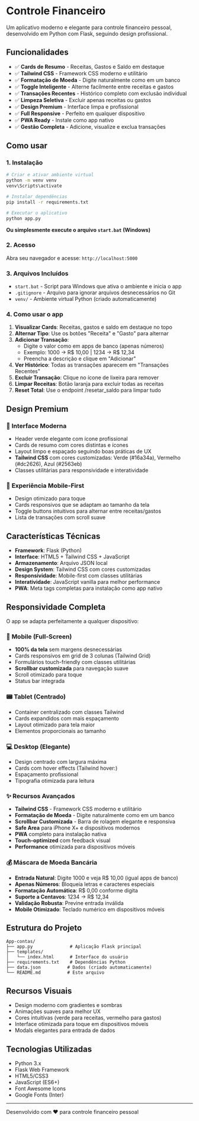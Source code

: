 # Controle Financeiro

Um aplicativo moderno e elegante para controle financeiro pessoal, desenvolvido em Python com Flask, seguindo design profissional.

## Funcionalidades

- ✅ **Cards de Resumo** - Receitas, Gastos e Saldo em destaque
- ✅ **Tailwind CSS** - Framework CSS moderno e utilitário
- ✅ **Formatação de Moeda** - Digite naturalmente como em um banco
- ✅ **Toggle Inteligente** - Alterne facilmente entre receitas e gastos
- ✅ **Transações Recentes** - Histórico completo com exclusão individual
- ✅ **Limpeza Seletiva** - Excluir apenas receitas ou gastos
- ✅ **Design Premium** - Interface limpa e profissional
- ✅ **Full Responsive** - Perfeito em qualquer dispositivo
- ✅ **PWA Ready** - Instale como app nativo
- ✅ **Gestão Completa** - Adicione, visualize e exclua transações

## Como usar

### 1. Instalação

```bash
# Criar e ativar ambiente virtual
python -m venv venv
venv\Scripts\activate

# Instalar dependências
pip install -r requirements.txt

# Executar o aplicativo
python app.py
```

**Ou simplesmente execute o arquivo `start.bat` (Windows)**

### 2. Acesso

Abra seu navegador e acesse: `http://localhost:5000`

### 3. Arquivos Incluídos

- `start.bat` - Script para Windows que ativa o ambiente e inicia o app
- `.gitignore` - Arquivo para ignorar arquivos desnecessários no Git
- `venv/` - Ambiente virtual Python (criado automaticamente)

### 4. Como usar o app

1. **Visualizar Cards**: Receitas, gastos e saldo em destaque no topo
2. **Alternar Tipo**: Use os botões "Receita" e "Gasto" para alternar
3. **Adicionar Transação**:
   - Digite o valor como em apps de banco (apenas números)
   - Exemplo: 1000 → R$ 10,00 | 1234 → R$ 12,34
   - Preencha a descrição e clique em "Adicionar"
4. **Ver Histórico**: Todas as transações aparecem em "Transações Recentes"
5. **Excluir Transação**: Clique no ícone de lixeira para remover
6. **Limpar Receitas**: Botão laranja para excluir todas as receitas
7. **Reset Total**: Use o endpoint /resetar_saldo para limpar tudo

## Design Premium

### 🎨 **Interface Moderna**
- Header verde elegante com ícone profissional
- Cards de resumo com cores distintas e ícones
- Layout limpo e espaçado seguindo boas práticas de UX
- **Tailwind CSS** com cores customizadas: Verde (#16a34a), Vermelho (#dc2626), Azul (#2563eb)
- Classes utilitárias para responsividade e interatividade

### 📱 **Experiência Mobile-First**
- Design otimizado para toque
- Cards responsivos que se adaptam ao tamanho da tela
- Toggle buttons intuitivos para alternar entre receitas/gastos
- Lista de transações com scroll suave

## Características Técnicas

- **Framework**: Flask (Python)
- **Interface**: HTML5 + Tailwind CSS + JavaScript
- **Armazenamento**: Arquivo JSON local
- **Design System**: Tailwind CSS com cores customizadas
- **Responsividade**: Mobile-first com classes utilitárias
- **Interatividade**: JavaScript vanilla para melhor performance
- **PWA**: Meta tags completas para instalação como app nativo

## Responsividade Completa

O app se adapta perfeitamente a qualquer dispositivo:

### 📱 **Mobile (Full-Screen)**
- **100% da tela** sem margens desnecessárias
- Cards responsivos em grid de 3 colunas (Tailwind Grid)
- Formulários touch-friendly com classes utilitárias
- **Scrollbar customizada** para navegação suave
- Scroll otimizado para toque
- Status bar integrada

### 📟 **Tablet (Centrado)**
- Container centralizado com classes Tailwind
- Cards expandidos com mais espaçamento
- Layout otimizado para tela maior
- Elementos proporcionais ao tamanho

### 💻 **Desktop (Elegante)**
- Design centrado com largura máxima
- Cards com hover effects (Tailwind hover:)
- Espaçamento profissional
- Tipografia otimizada para leitura

### ✨ **Recursos Avançados**
- **Tailwind CSS** - Framework CSS moderno e utilitário
- **Formatação de Moeda** - Digite naturalmente como em um banco
- **Scrollbar Customizada** - Barra de rolagem elegante e responsiva
- **Safe Area** para iPhone X+ e dispositivos modernos
- **PWA** completo para instalação nativa
- **Touch-optimized** com feedback visual
- **Performance** otimizada para dispositivos móveis

### 💰 **Máscara de Moeda Bancária**
- **Entrada Natural**: Digite 1000 e veja R$ 10,00 (igual apps de banco)
- **Apenas Números**: Bloqueia letras e caracteres especiais
- **Formatação Automática**: R$ 0,00 conforme digita
- **Suporte a Centavos**: 1234 → R$ 12,34
- **Validação Robusta**: Previne entrada inválida
- **Mobile Otimizado**: Teclado numérico em dispositivos móveis

## Estrutura do Projeto

```
App-contas/
├── app.py              # Aplicação Flask principal
├── templates/
│   └── index.html      # Interface do usuário
├── requirements.txt    # Dependências Python
├── data.json          # Dados (criado automaticamente)
└── README.md          # Este arquivo
```

## Recursos Visuais

- Design moderno com gradientes e sombras
- Animações suaves para melhor UX
- Cores intuitivas (verde para receitas, vermelho para gastos)
- Interface otimizada para toque em dispositivos móveis
- Modals elegantes para entrada de dados

## Tecnologias Utilizadas

- Python 3.x
- Flask Web Framework
- HTML5/CSS3
- JavaScript (ES6+)
- Font Awesome Icons
- Google Fonts (Inter)

---

Desenvolvido com ❤️ para controle financeiro pessoal
